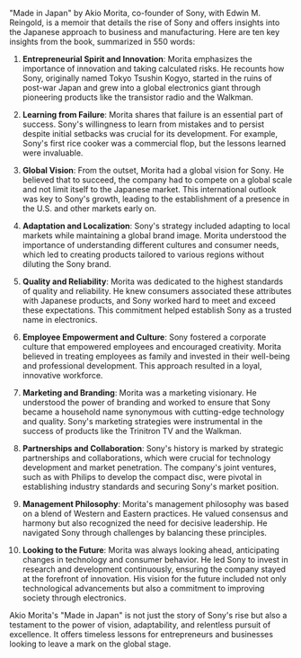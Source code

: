 "Made in Japan" by Akio Morita, co-founder of Sony, with Edwin M. Reingold, is a memoir that details the rise of Sony and offers insights into the Japanese approach to business and manufacturing. Here are ten key insights from the book, summarized in 550 words:

1. **Entrepreneurial Spirit and Innovation**: Morita emphasizes the importance of innovation and taking calculated risks. He recounts how Sony, originally named Tokyo Tsushin Kogyo, started in the ruins of post-war Japan and grew into a global electronics giant through pioneering products like the transistor radio and the Walkman.

2. **Learning from Failure**: Morita shares that failure is an essential part of success. Sony's willingness to learn from mistakes and to persist despite initial setbacks was crucial for its development. For example, Sony's first rice cooker was a commercial flop, but the lessons learned were invaluable.

3. **Global Vision**: From the outset, Morita had a global vision for Sony. He believed that to succeed, the company had to compete on a global scale and not limit itself to the Japanese market. This international outlook was key to Sony's growth, leading to the establishment of a presence in the U.S. and other markets early on.

4. **Adaptation and Localization**: Sony's strategy included adapting to local markets while maintaining a global brand image. Morita understood the importance of understanding different cultures and consumer needs, which led to creating products tailored to various regions without diluting the Sony brand.

5. **Quality and Reliability**: Morita was dedicated to the highest standards of quality and reliability. He knew consumers associated these attributes with Japanese products, and Sony worked hard to meet and exceed these expectations. This commitment helped establish Sony as a trusted name in electronics.

6. **Employee Empowerment and Culture**: Sony fostered a corporate culture that empowered employees and encouraged creativity. Morita believed in treating employees as family and invested in their well-being and professional development. This approach resulted in a loyal, innovative workforce.

7. **Marketing and Branding**: Morita was a marketing visionary. He understood the power of branding and worked to ensure that Sony became a household name synonymous with cutting-edge technology and quality. Sony's marketing strategies were instrumental in the success of products like the Trinitron TV and the Walkman.

8. **Partnerships and Collaboration**: Sony's history is marked by strategic partnerships and collaborations, which were crucial for technology development and market penetration. The company's joint ventures, such as with Philips to develop the compact disc, were pivotal in establishing industry standards and securing Sony's market position.

9. **Management Philosophy**: Morita's management philosophy was based on a blend of Western and Eastern practices. He valued consensus and harmony but also recognized the need for decisive leadership. He navigated Sony through challenges by balancing these principles.

10. **Looking to the Future**: Morita was always looking ahead, anticipating changes in technology and consumer behavior. He led Sony to invest in research and development continuously, ensuring the company stayed at the forefront of innovation. His vision for the future included not only technological advancements but also a commitment to improving society through electronics.

Akio Morita's "Made in Japan" is not just the story of Sony's rise but also a testament to the power of vision, adaptability, and relentless pursuit of excellence. It offers timeless lessons for entrepreneurs and businesses looking to leave a mark on the global stage.